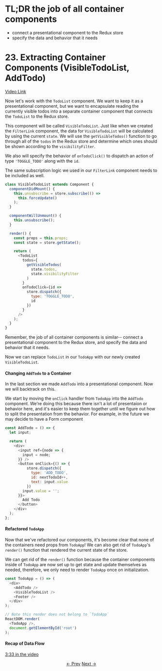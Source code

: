 # TL;DR the job of all container components
- connect a presentational component to the Redux store
- specify the data and behavior that it needs

# 23. Extracting Container Components (VisibleTodoList, AddTodo)
[Video Link](https://egghead.io/lessons/javascript-redux-extracting-container-components-visibletodolist-addtodo)

Now let's work with the `TodoList` component. We want to keep it as a presentational component, but we want to
encapsulate reading the currently visible todos into a separate container component that connects the `TodoList` to the Redux store.

This component will be called `VisibleTodoList`. Just like when we created the `FilterLink` component, the data for `VisibleTodoList` will be calculated by using the current `state`. We will use the `getVisibleTodos()` function to go through all of the `todos` in the Redux store and determine which ones should be shown according to the `visibilityFilter`.

We also will specify the behavior of `onTodoClick()` to dispatch an action of type `'TOGGLE_TODO'` along with the `id`.

The same subscription logic we used in our `FilterLink` component needs to be included as well.

```JavaScript
class VisibleTodoList extends Component {
  componentDidMount() {
    this.unsubscribe = store.subscribe(() =>
      this.forceUpdate()
    );
  }

  componentWillUnmount() {
    this.unsubscribe();
  }

  render() {
    const props = this.props;
    const state = store.getState();

    return (
      <TodoList
        todos={
          getVisibleTodos(
            state.todos,
            state.visibilityFilter
          )
        }
        onTodoClick={id =>
          store.dispatch({
            type: 'TOGGLE_TODO',
            id
          })
        }
      />
    );
  }
}
```
Remember, the job of all container components is similar-- connect a presentational component to the Redux store, and specify the data and behavior that it needs.

Now we can replace `TodoList` in our `TodoApp` with our newly created `VisibleTodoList`.


#### Changing `AddTodo` to a Container
In the last section we made `AddTodo` into a presentational component. Now we will backtrack on this.

We start by moving the `onClick` handler from `TodoApp` into the `AddTodo` component. We're doing this because there isn't a lot of presentaion or behavior here, and it's easier to keep them together until we figure out how to split the presentation from the behavior. For example, in the future we may decide to have a Form component

```JavaScript
const AddTodo = () => {
  let input;

  return (
    <div>
      <input ref={node => {
        input = node;
      }} />
      <button onClick={() => {
          store.dispatch({
            type: 'ADD_TODO',
            id: nextTodoId++,
            text: input.value
          })
        input.value = '';
      }}>
        Add Todo
      </button>
    </div>
  );
};
```



#### Refactored `TodoApp`
Now that we've refactored our components, it's become clear that none of the containers need props from `TodoApp`! We can also get rid of `TodoApp`'s `render()` function that rendered the current state of the store.

We can get rid of the `render()` function because the container components inside of `TodoApp` are now set up to get state and update themselves as needed, therefore, we
only need to render `TodoApp` once on initialization.

```JavaScript
const TodoApp = () => (
  <div>
    <AddTodo />
    <VisibleTodoList />
    <Footer />
  </div>
);

// Note this render does not belong to `TodoApp`
ReactDOM.render(
  <TodoApp />,
  document.getElementById('root')
);
```

#### Recap of Data Flow
[3:33 in the video](https://egghead.io/lessons/javascript-redux-extracting-container-components-visibletodolist-addtodo)

<p align="center">
<a href="./17-Extracting_Container_Components_FilterLink.md"><- Prev</a>
<a href="./19-Passing_the_Store_Down_Explicitly_via_Props.md">Next -></a>
</p>
